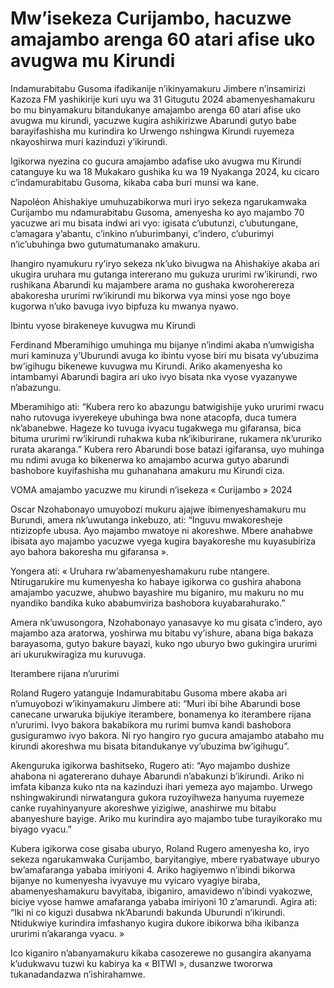 # Mw’isekeza Curijambo, hacuzwe amajambo arenga 60 atari afise uko avugwa mu Kirundi

Indamurabitabu Gusoma ifadikanije n’ikinyamakuru Jimbere n’insamirizi Kazoza FM yashikirije kuri uyu wa 31 Gitugutu 2024 abamenyeshamakuru bo mu binyamakuru bitandukanye amajambo arenga 60 atari afise uko avugwa mu kirundi, yacuzwe kugira ashikirizwe Abarundi gutyo babe barayifashisha mu kurindira ko Urwengo nshingwa Kirundi ruyemeza nkayoshirwa muri kazinduzi y’ikirundi.

Igikorwa nyezina co gucura amajambo adafise uko avugwa mu Kirundi catanguye ku wa 18 Mukakaro gushika ku wa 19 Nyakanga 2024, ku cicaro c’indamurabitabu Gusoma, kikaba caba buri munsi wa kane.

Napoléon Ahishakiye umuhuzabikorwa muri iryo sekeza ngarukamwaka Curijambo mu ndamurabitabu Gusoma, amenyesha ko ayo majambo 70 yacuzwe ari mu bisata indwi ari vyo: igisata c’ubutunzi, c’ubutungane, c’amagara y’abantu, c’inkino n’uburimbanyi, c’indero, c’uburimyi n’ic’ubuhinga bwo gutumatumanako amakuru.

Ihangiro nyamukuru ry’iryo sekeza nk’uko bivugwa na Ahishakiye akaba ari ukugira uruhara mu gutanga intererano mu gukuza ururimi rw’ikirundi, rwo rushikana Abarundi ku majambere arama no gushaka kworoherereza abakoresha ururimi rw’ikirundi mu bikorwa vya minsi yose ngo boye kugorwa n’uko bavuga ivyo bipfuza ku mwanya nyawo.

Ibintu vyose birakeneye kuvugwa mu Kirundi

Ferdinand Mberamihigo umuhinga mu bijanye n’indimi akaba n’umwigisha muri kaminuza y’Uburundi avuga ko ibintu vyose biri mu bisata vy’ubuzima bw’igihugu bikenewe kuvugwa mu Kirundi. Ariko akamenyesha ko intambamyi Abarundi bagira ari uko ivyo bisata nka vyose vyazanywe n’abazungu.

Mberamihigo ati: “Kubera rero ko abazungu batwigishije yuko ururimi rwacu naho rutovuga ivyerekeye ubuhinga bwa none atacopfa, duca tumera nk’abanebwe. Hageze ko tuvuga ivyacu tugakwega mu gifaransa, bica bituma ururimi rw’ikirundi ruhakwa kuba nk’ikiburirane, rukamera nk’ururiko rurata akaranga.” Kubera rero Abarundi bose batazi igifaransa, uyo muhinga mu ndimi avuga ko bikenerwa ko amajambo acurwa gutyo abarundi bashobore kuyifashisha mu guhanahana amakuru mu Kirundi ciza.

VOMA amajambo yacuzwe mu kirundi n’isekeza « Curijambo » 2024

Oscar Nzohabonayo umuyobozi mukuru ajajwe ibimenyeshamakuru mu Burundi, amera nk’uwutanga inkebuzo, ati: “Inguvu mwakoresheje ntizizopfe ubusa. Ayo majambo mwatoye ni akoreshwe. Mbere anahabwe ibisata ayo majambo yacuzwe vyega kugira bayakoreshe mu kuyasubiriza ayo bahora bakoresha mu gifaransa ».

Yongera ati: « Uruhara rw’abamenyeshamakuru rube ntangere. Ntirugarukire mu kumenyesha ko habaye igikorwa co gushira ahabona amajambo yacuzwe, ahubwo bayashire mu biganiro, mu makuru no mu nyandiko bandika kuko ababumviriza bashobora kuyabarahurako.”

Amera nk’uwusongora, Nzohabonayo yanasavye ko mu gisata c’indero, ayo majambo aza aratorwa, yoshirwa mu bitabu vy’ishure, abana biga bakaza barayasoma, gutyo bakure bayazi, kuko ngo uburyo bwo gukingira ururimi ari ukurukwiragiza mu kuruvuga.

Iterambere rijana n’ururimi

Roland Rugero yatanguje Indamurabitabu Gusoma mbere akaba ari n’umuyobozi w’ikinyamakuru Jimbere ati: “Muri ibi bihe Abarundi bose canecane urwaruka bijukiye iterambere, bonamenya ko iterambere rijana n’ururimi. Ivyo bakora bakabikora mu rurimi bumva kandi bashobora gusiguramwo ivyo bakora. Ni ryo hangiro ryo gucura amajambo atabaho mu kirundi akoreshwa mu bisata bitandukanye vy’ubuzima bw’igihugu”.

Akenguruka igikorwa bashitseko, Rugero ati: “Ayo majambo dushize ahabona ni agatererano duhaye Abarundi n’abakunzi b’ikirundi. Ariko ni imfata kibanza kuko nta na kazinduzi ihari yemeza ayo majambo. Urwego nshingwakirundi nirwatangura gukora ruzoyihweza hanyuma ruyemeze canke ruyahinyanyure akoreshwe yizigiwe, anashirwe mu bitabu abanyeshure bayige. Ariko mu kurindira ayo majambo tube turayikorako mu biyago vyacu.”

Kubera igikorwa cose gisaba uburyo, Roland Rugero amenyesha ko, iryo sekeza ngarukamwaka Curijambo, baryitangiye, mbere ryabatwaye uburyo bw’amafaranga yababa imiriyoni 4. Ariko hagiyemwo n’ibindi bikorwa bijanye no kumenyesha ivyavuye mu vyicaro vyagiye biraba, abamenyeshamakuru bavyitaba, ibiganiro, amavidewo n’ibindi vyakozwe, biciye vyose hamwe amafaranga yababa imiriyoni 10 z’amarundi. Agira ati: “Iki ni co kiguzi dusabwa nk’Abarundi bakunda Uburundi n’ikirundi. Ntidukwiye kurindira imfashanyo kugira dukore ibikorwa biha ikibanza ururimi n’akaranga vyacu. »

Ico kiganiro n’abanyamakuru kikaba casozerewe no gusangira akanyama k’udukwavu tuzwi ku kabirya ka « BITWI », dusanzwe twororwa tukanadandazwa n’ishirahamwe.